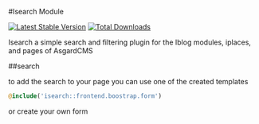 #Isearch Module 

[![Latest Stable Version](https://poser.pugx.org/imagina/isearch-module/v/stable)](https://packagist.org/packages/imagina/isearch-module) [![Total Downloads](https://poser.pugx.org/imagina/isearch-module/downloads)](https://packagist.org/packages/imagina/isearch-module)

Isearch a simple search and filtering plugin for the Iblog modules, iplaces, and pages of AsgardCMS

##search

to add the search to your page you can use one of the created templates 

```php
@include('isearch::frontend.boostrap.form')

```

or create your own form

```php


```